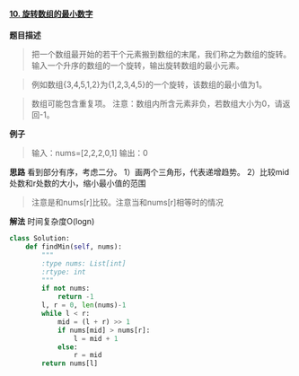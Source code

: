#### [10. 旋转数组的最小数字](https://www.acwing.com/problem/content/20/) 
**题目描述**
> 把一个数组最开始的若干个元素搬到数组的末尾，我们称之为数组的旋转。
输入一个升序的数组的一个旋转，输出旋转数组的最小元素。

> 例如数组{3,4,5,1,2}为{1,2,3,4,5}的一个旋转，该数组的最小值为1。

> 数组可能包含重复项。
注意：数组内所含元素非负，若数组大小为0，请返回-1。

**例子**
> 输入：nums=[2,2,2,0,1]
输出：0

**思路**
看到部分有序，考虑二分。
1）画两个三角形，代表递增趋势。
2）比较mid处数和r处数的大小，缩小最小值的范围

> 注意是和nums[r]比较。注意当和nums[r]相等时的情况

**解法**
时间复杂度O(logn)
```python
class Solution:
    def findMin(self, nums):
        """
        :type nums: List[int]
        :rtype: int
        """
        if not nums:
            return -1
        l, r = 0, len(nums)-1
        while l < r:
            mid = (l + r) >> 1
            if nums[mid] > nums[r]:
                l = mid + 1
            else:
                r = mid
        return nums[l]
```